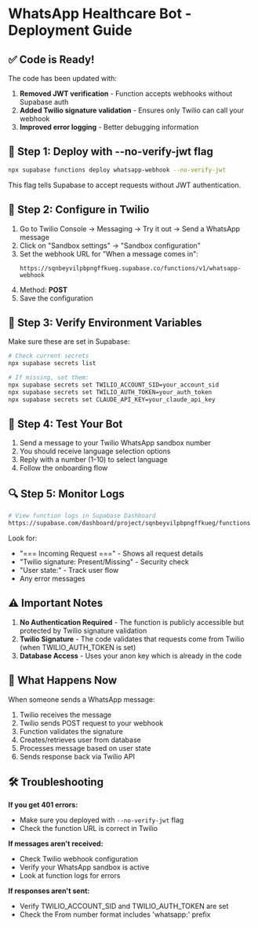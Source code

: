 # WhatsApp Healthcare Bot - Deployment Guide

## ✅ Code is Ready!

The code has been updated with:
1. **Removed JWT verification** - Function accepts webhooks without Supabase auth
2. **Added Twilio signature validation** - Ensures only Twilio can call your webhook
3. **Improved error logging** - Better debugging information

## 🚀 Step 1: Deploy with --no-verify-jwt flag

```bash
npx supabase functions deploy whatsapp-webhook --no-verify-jwt
```

This flag tells Supabase to accept requests without JWT authentication.

## 🔧 Step 2: Configure in Twilio

1. Go to Twilio Console → Messaging → Try it out → Send a WhatsApp message
2. Click on "Sandbox settings" → "Sandbox configuration"
3. Set the webhook URL for "When a message comes in":
   ```
   https://sqnbeyvilpbpngffkueg.supabase.co/functions/v1/whatsapp-webhook
   ```
4. Method: **POST**
5. Save the configuration

## 🔐 Step 3: Verify Environment Variables

Make sure these are set in Supabase:
```bash
# Check current secrets
npx supabase secrets list

# If missing, set them:
npx supabase secrets set TWILIO_ACCOUNT_SID=your_account_sid
npx supabase secrets set TWILIO_AUTH_TOKEN=your_auth_token
npx supabase secrets set CLAUDE_API_KEY=your_claude_api_key
```

## 📱 Step 4: Test Your Bot

1. Send a message to your Twilio WhatsApp sandbox number
2. You should receive language selection options
3. Reply with a number (1-10) to select language
4. Follow the onboarding flow

## 🔍 Step 5: Monitor Logs

```bash
# View function logs in Supabase Dashboard
https://supabase.com/dashboard/project/sqnbeyvilpbpngffkueg/functions
```

Look for:
- "=== Incoming Request ===" - Shows all request details
- "Twilio signature: Present/Missing" - Security check
- "User state:" - Track user flow
- Any error messages

## ⚠️ Important Notes

1. **No Authentication Required** - The function is publicly accessible but protected by Twilio signature validation
2. **Twilio Signature** - The code validates that requests come from Twilio (when TWILIO_AUTH_TOKEN is set)
3. **Database Access** - Uses your anon key which is already in the code

## 🎯 What Happens Now

When someone sends a WhatsApp message:
1. Twilio receives the message
2. Twilio sends POST request to your webhook
3. Function validates the signature
4. Creates/retrieves user from database
5. Processes message based on user state
6. Sends response back via Twilio API

## 🛠️ Troubleshooting

**If you get 401 errors:**
- Make sure you deployed with `--no-verify-jwt` flag
- Check the function URL is correct in Twilio

**If messages aren't received:**
- Check Twilio webhook configuration
- Verify your WhatsApp sandbox is active
- Look at function logs for errors

**If responses aren't sent:**
- Verify TWILIO_ACCOUNT_SID and TWILIO_AUTH_TOKEN are set
- Check the From number format includes 'whatsapp:' prefix
